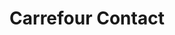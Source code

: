---
title: "Carrefour Contact"
url: /moree/carrefour-contact-route-de-saint-hilaire/
shop: commodité
---